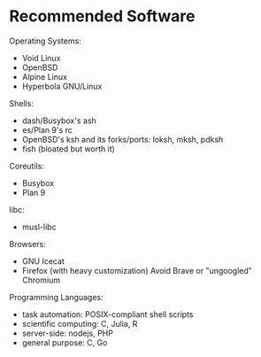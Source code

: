 # Recommended Software

Operating Systems:
* Void Linux
* OpenBSD
* Alpine Linux
* Hyperbola GNU/Linux

Shells:
* dash/Busybox's ash
* es/Plan 9's rc
* OpenBSD's ksh and its forks/ports: loksh, mksh, pdksh
* fish (bloated but worth it)

Coreutils:
* Busybox
* Plan 9

libc:
* musl-libc

Browsers:
* GNU Icecat
* Firefox (with heavy customization)
Avoid Brave or "ungoogled" Chromium

Programming Languages:
* task automation: POSIX-compliant shell scripts
* scientific computing: C, Julia, R
* server-side: nodejs, PHP
* general purpose: C, Go
